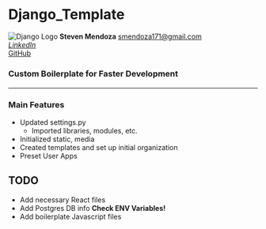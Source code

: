 # Django_Template

![Django Logo](https://static.djangoproject.com/img/logos/django-logo-negative.png)
**Steven Mendoza** <smendoza171@gmail.com>  
_[LinkedIn](https://www.linkedin.com/in/mrmendoza171/)_  
[GitHub](https://github.com/mrmendoza171)  

### Custom Boilerplate for Faster Development
#### 

---
### Main Features
- Updated settings.py
  - Imported libraries, modules, etc.
- Initialized static, media
- Created templates and set up initial organization
- Preset User Apps

## TODO
- Add necessary React files
- Add Postgres DB info **Check ENV Variables!**
- Add boilerplate Javascript files

